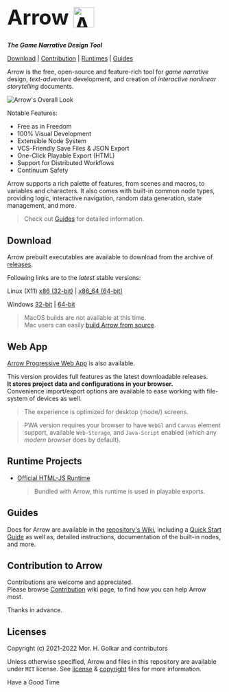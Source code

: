 <!-- Arrow Logo -->
<h1 style="font-size: 3rem; line-height: 100%;">
    <span>Arrow</span>
    <img
        src="./icon.png"
        style="width: 1em; height: auto; display: inline-block; vertical-align: bottom;"
        alt="Arrow's logo"
    >
</h1>


<!-- # Arrow -->
***The Game Narrative Design Tool***

[Download](#download) | [Contribution](#contribution-to-arrow) | [Runtimes](#runtimes) | [Guides](#guides)

Arrow is the free, open-source and feature-rich tool for
*game narrative* design, *text-adventure* development,
and creation of *interactive nonlinear storytelling* documents.

![Arrow's Overall Look][arrow-screenshot]

Notable Features:

+ Free as in Freedom
+ 100% Visual Development
+ Extensible Node System
+ VCS-Friendly Save Files & JSON Export
+ One-Click Playable Export (HTML)
+ Support for Distributed Workflows
+ Continuum Safety

Arrow supports a rich palette of features, from scenes and macros, to variables and characters.
It also comes with built-in common node types, providing logic, interactive navigation, random data generation,
state management, and more.

> Check out [Guides](#guides) for detailed information.


## Download

Arrow prebuilt executables are available to download from the archive of [releases].

Following links are to the *latest* stable versions:

Linux (X11) [x86 (32-bit)][linux-x11-x86-latest] | [x86_64 (64-bit)][linux-x11-x86-64-latest]

Windows [32-bit][win-32-latest] | [64-bit][win-64-latest]

> MacOS builds are not available at this time.  
> Mac users can easily [build Arrow from source][wiki-build-from-source].


## Web App

[Arrow Progressive Web App][web-app] is also available.

This version provides full features as the latest downloadable releases.  
**It stores project data and configurations in your browser.**  
Convenience import/export options are available to ease working with file-system of devices as well.

> The experience is optimized for desktop (mode/) screens.

> PWA version requires your browser to have `WebGl` and `Canvas` element support,
> available `Web-Storage`, and `Java-Script` enabled
> (which any *modern browser* does by default).


## Runtime Projects

+ [Official HTML-JS Runtime][runtime-html-js]
    > Bundled with Arrow, this runtime is used in playable exports.


## Guides

Docs for Arrow are available in the [repository's Wiki][wiki-home],
including a [Quick Start Guide][wiki-quick-start-guide] as well as,
detailed instructions, documentation of the built-in nodes, and more.


## Contribution to Arrow

Contributions are welcome and appreciated.  
Please browse [Contribution][wiki-contribution] wiki page,
to find how you can help Arrow most.  

Thanks in advance.


## Licenses

Copyright (c) 2021-2022 Mor. H. Golkar and contributors

Unless otherwise specified, Arrow and files in this repository are
available under `MIT` license.
See [license][license-file] & [copyright][copyright-file] files for more information.


Have a Good Time



<!-- download -->
[releases]: https://github.com/mhgolkar/Arrow/releases
[linux-x11-x86-64-latest]: https://github.com/mhgolkar/Arrow/releases/download/v2.2.0/Arrow-v2.2.0-linux-x86_64.tar.gz
[linux-x11-x86-latest]: https://github.com/mhgolkar/Arrow/releases/download/v2.2.0/Arrow-v2.2.0-linux-x86.tar.gz
[win-32-latest]: https://github.com/mhgolkar/Arrow/releases/download/v2.2.0/Arrow-v2.2.0-win.32.zip
[win-64-latest]: https://github.com/mhgolkar/Arrow/releases/download/v2.2.0/Arrow-v2.2.0-win.64.zip
<!-- pwa -->
[web-app]: https://mhgolkar.github.io/Arrow/
<!-- wiki -->
[wiki-home]: https://github.com/mhgolkar/Arrow/wiki/
[wiki-build-from-source]: https://github.com/mhgolkar/Arrow/wiki/build-from-source
[wiki-quick-start-guide]: https://github.com/mhgolkar/Arrow/wiki/quick-start-guide
[wiki-contribution]: https://github.com/mhgolkar/Arrow/wiki/contribution
<!-- relative -->
[runtime-html-js]: ./runtimes/html-js/
[license-file]: ./license
[copyright-file]: ./copyright
<!-- resources -->
<!-- [arrow-logo]: ./icon.png -->
[arrow-screenshot]: https://mhgolkar.github.io/Arrow/images/screenshot_overall.png

